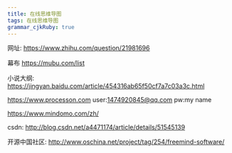 ```yaml
---
title: 在线思维导图
tags: 在线思维导图
grammar_cjkRuby: true
---
```


网址:
https://www.zhihu.com/question/21981696

幕布
https://mubu.com/list

小说大纲:
https://jingyan.baidu.com/article/454316ab65f50cf7a7c03a3c.html


https://www.processon.com
user:1474920845@qq.com
pw:my name

https://www.mindomo.com/zh/



csdn:
http://blog.csdn.net/a4471174/article/details/51545139

开源中国社区:
http://www.oschina.net/project/tag/254/freemind-software/